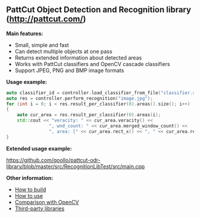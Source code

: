 ## PattCut Object Detection and Recognition library (http://pattcut.com/)

**Main features:**

* Small, simple and fast
* Can detect multiple objects at one pass
* Returns extended information about detected areas
* Works with PattCut classifiers and OpenCV cascade classifiers
* Support JPEG, PNG and BMP image formats


**Usage example:**

```C++
auto classifier_id = controller.load_classifier_from_file("classifier.xml");
auto res = controller.perform_recognition("image.jpg");
for (int i = 0; i < res.result_per_classifier(0).areas().size(); i++)
{
	auto cur_area = res.result_per_classifier(0).areas(i);
	std::cout << "veracity: " << cur_area.veracity() <<
				", wnd_count: " << cur_area.merged_window_count() <<
				", area: [" << cur_area.rect_x() << ", " << cur_area.rect_y() << "; " << cur_area.rect_width() << ", " << cur_area.rect_height() << "]" << std::endl;
}
```


**Extended usage example:**

https://github.com/qoollo/pattcut-odr-library/blob/master/src/RecognitionLibTest/src/main.cpp


**Other information:**

* [How to build](https://github.com/qoollo/pattcut-odr-library/wiki/How-to-build)
* [How to use](https://github.com/qoollo/pattcut-odr-library/wiki/How-to-use)
* [Comparison with OpenCV](https://github.com/qoollo/pattcut-odr-library/wiki/Comparison-with-OpenCV)
* [Third-party libraries](https://github.com/qoollo/pattcut-odr-library/wiki/Third-party-libraries)
